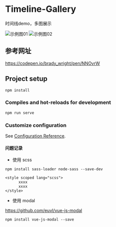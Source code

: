 # Timeline-Gallery

时间线demo，多图展示

![示例图01](https://www.qigemingzi.cn/picture/github/timeline01.png)
![示例图02](https://www.qigemingzi.cn/picture/github/timeline02.png)

## 参考网址
https://codepen.io/brady_wright/pen/NNOvrW

## Project setup
```
npm install
```

### Compiles and hot-reloads for development
```
npm run serve
```

### Customize configuration
See [Configuration Reference](https://cli.vuejs.org/config/).

#### 问题记录
- 使用 scss
```
npm install sass-loader node-sass --save-dev
```

```
<style scoped lang="scss">
      xxxx
      xxxx
</style>
```

- 使用 modal

https://github.com/euvl/vue-js-modal
```
npm install vue-js-modal --save
```

